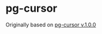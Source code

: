 # pg-cursor

Originally based on [pg-cursor v.1.0.0](https://github.com/brianc/node-pg-cursor/tree/v1.0.0)
